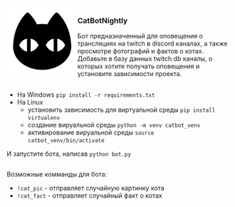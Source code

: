 <img align="left" width="159px" src="md/cat_icon.png">

<h3>CatBotNightly</h3>
Бот предназначенный для оповещения о трансляциях на twitch в discord каналах, а также просмотре фотографий и фактов о котах. Добавьте в базу данных twitch.db каналы, о которых хотите получать оповещения и установите зависимости проекта.

##
* На Windows ```pip install -r requirements.txt```
* На Linux 
  * установить зависимость для виртуальной среды ```pip install virtualenv```
  * создание вируальной среды ```python -m venv catbot_venv```
  * активирование вируальной среды ```source catbot_venv/bin/activate```  

И запустите бота, написав ```python bot.py```

##
Возможные комманды для бота: 
- ```!cat_pic``` - отправляет случайную картинку кота
- ```!cat_fact``` - отправляет случайный факт о котах